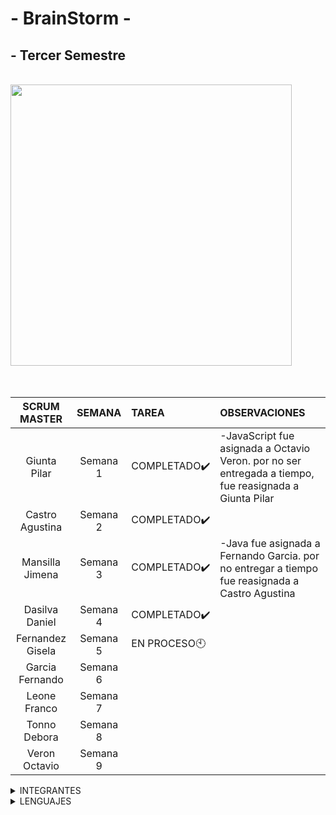# - BrainStorm -

## - Tercer Semestre
</br>


<img src="https://github.com/CodeSystem2022/BrainStorm-TercerSemestre/assets/113069344/05c71d0b-876c-4cce-abf7-76f2250003a6>" width="450" height="450" align="center"/>



</br>
</br>
</br>

| SCRUM  MASTER    | SEMANA        |         TAREA         |    OBSERVACIONES        |            
| :---:            | :---:          |:---                  |:---                 |               
| Giunta Pilar     | Semana 1      |   COMPLETADO✔️        |-JavaScript fue asignada a Octavio Veron. por no ser entregada a tiempo, fue reasignada a Giunta Pilar              |                       
| Castro Agustina  | Semana 2      |    COMPLETADO✔️       | | 
| Mansilla Jimena  | Semana 3      |  COMPLETADO✔️       |-Java fue asignada a Fernando Garcia. por no entregar a tiempo fue reasignada a Castro Agustina                         | 
| Dasilva Daniel   | Semana 4      |   COMPLETADO✔️        |                         | 
| Fernandez Gisela | Semana 5      |  EN PROCESO:clock10:  |                         | 
| Garcia Fernando  | Semana 6      |                       |                         | 
| Leone Franco     | Semana 7      |                       |                         | 
| Tonno Debora     | Semana 8      |                       |                         | 
| Veron Octavio    | Semana 9      |                       |                         | 


<details><summary>INTEGRANTES</summary>
<p>


```ruby
► Castro Agustina   
► Dasilva Daniel   
► Giunta Pilar   
► Fernandez Gisela  
► Fernando Garcia  
► Franco Leone  
► Mansilla Jimena  
► Tonno Debora  
► Veron Octavio 
```



</p>
</details>
<details><summary>LENGUAJES </summary>
<p>
</br>


<img src="https://github.com/CodeSystem2022/BrainStorm-TercerSemestre/assets/113069344/26f1b700-dbd0-483a-a655-78ce8d80f580>" width="130" height="130" align="left"/>
<img src="https://github.com/CodeSystem2022/BrainStorm-TercerSemestre/assets/113069344/e7a7e4a5-7259-4a38-b027-6ffd736af6fc>" width="150" height="150" align="left"/>
<img src="https://github.com/CodeSystem2022/BrainStorm-TercerSemestre/assets/113069344/07686250-aceb-48fa-95d3-0b951565a184>" width="130" height="130" align="left"/>
<img src="https://github.com/CodeSystem2022/BrainStorm-TercerSemestre/assets/113069344/a86cc743-62a6-4a22-b5a8-e028cb6855e6>" width="130" height="130" align="rigth"/>
  
</p>
</details>
